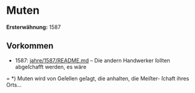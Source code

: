 # Muten

**Ersterwähnung:** 1587

## Vorkommen
- 1587: [jahre/1587/README.md](../jahre/1587/README.md) – Die andern Handwerker ſollten abgeſchafft werden, es wäre

= *) Muten wird von Geſellen geſagt, die anhalten, die Meiſter-
ſchaft ihres Orts...

